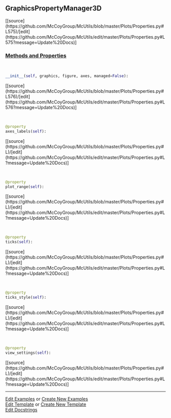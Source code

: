 ## <a id="McUtils.Plots.Properties.GraphicsPropertyManager3D">GraphicsPropertyManager3D</a> 
<div class="docs-source-link" markdown="1">
[[source](https://github.com/McCoyGroup/McUtils/blob/master/Plots/Properties.py#L575)/[edit](https://github.com/McCoyGroup/McUtils/edit/master/Plots/Properties.py#L575?message=Update%20Docs)]
</div>



<div class="collapsible-section">
 <div class="collapsible-section collapsible-section-header" markdown="1">
 
### <a class="collapse-link" data-toggle="collapse" href="#methods">Methods and Properties</a> <a class="float-right" data-toggle="collapse" href="#methods"><i class="fa fa-chevron-down"></i></a>

 </div>
 <div class="collapsible-section collapsible-section-body collapse" id="methods" markdown="1">

<a id="McUtils.Plots.Properties.GraphicsPropertyManager3D.__init__" class="docs-object-method">&nbsp;</a> 
```python
__init__(self, graphics, figure, axes, managed=False): 
```
<div class="docs-source-link" markdown="1">
[[source](https://github.com/McCoyGroup/McUtils/blob/master/Plots/Properties.py#L576)/[edit](https://github.com/McCoyGroup/McUtils/edit/master/Plots/Properties.py#L576?message=Update%20Docs)]
</div>

<a id="McUtils.Plots.Properties.GraphicsPropertyManager3D.axes_labels" class="docs-object-method">&nbsp;</a> 
```python
@property
axes_labels(self): 
```
<div class="docs-source-link" markdown="1">
[[source](https://github.com/McCoyGroup/McUtils/blob/master/Plots/Properties.py#L)/[edit](https://github.com/McCoyGroup/McUtils/edit/master/Plots/Properties.py#L?message=Update%20Docs)]
</div>

<a id="McUtils.Plots.Properties.GraphicsPropertyManager3D.plot_range" class="docs-object-method">&nbsp;</a> 
```python
@property
plot_range(self): 
```
<div class="docs-source-link" markdown="1">
[[source](https://github.com/McCoyGroup/McUtils/blob/master/Plots/Properties.py#L)/[edit](https://github.com/McCoyGroup/McUtils/edit/master/Plots/Properties.py#L?message=Update%20Docs)]
</div>

<a id="McUtils.Plots.Properties.GraphicsPropertyManager3D.ticks" class="docs-object-method">&nbsp;</a> 
```python
@property
ticks(self): 
```
<div class="docs-source-link" markdown="1">
[[source](https://github.com/McCoyGroup/McUtils/blob/master/Plots/Properties.py#L)/[edit](https://github.com/McCoyGroup/McUtils/edit/master/Plots/Properties.py#L?message=Update%20Docs)]
</div>

<a id="McUtils.Plots.Properties.GraphicsPropertyManager3D.ticks_style" class="docs-object-method">&nbsp;</a> 
```python
@property
ticks_style(self): 
```
<div class="docs-source-link" markdown="1">
[[source](https://github.com/McCoyGroup/McUtils/blob/master/Plots/Properties.py#L)/[edit](https://github.com/McCoyGroup/McUtils/edit/master/Plots/Properties.py#L?message=Update%20Docs)]
</div>

<a id="McUtils.Plots.Properties.GraphicsPropertyManager3D.view_settings" class="docs-object-method">&nbsp;</a> 
```python
@property
view_settings(self): 
```
<div class="docs-source-link" markdown="1">
[[source](https://github.com/McCoyGroup/McUtils/blob/master/Plots/Properties.py#L)/[edit](https://github.com/McCoyGroup/McUtils/edit/master/Plots/Properties.py#L?message=Update%20Docs)]
</div>

 </div>
</div>




___

[Edit Examples](https://github.com/McCoyGroup/McUtils/edit/gh-pages/ci/examples/McUtils/Plots/Properties/GraphicsPropertyManager3D.md) or 
[Create New Examples](https://github.com/McCoyGroup/McUtils/new/gh-pages/?filename=ci/examples/McUtils/Plots/Properties/GraphicsPropertyManager3D.md) <br/>
[Edit Template](https://github.com/McCoyGroup/McUtils/edit/gh-pages/ci/docs/McUtils/Plots/Properties/GraphicsPropertyManager3D.md) or 
[Create New Template](https://github.com/McCoyGroup/McUtils/new/gh-pages/?filename=ci/docs/templates/McUtils/Plots/Properties/GraphicsPropertyManager3D.md) <br/>
[Edit Docstrings](https://github.com/McCoyGroup/McUtils/edit/master/Plots/Properties.py#L575?message=Update%20Docs)